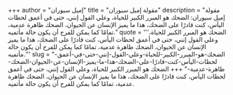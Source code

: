 +++
author = "إميل سيوران"
title = "مقولة إميل سيوران"
description = "مقولة إميل سيوران: الضحك هو المبرر الكبير للحياة، وعلي القول إنني، حتى في أعمق لحظات اليأس، كنت قادرًا على الضحك، هذا ما يميز الإنسان عن الحيوان، الضحك ظاهرة عدمية، تمامًا كما يمكن للفرح أن يكون حالة مأتميه."
quote = '''الضحك هو المبرر الكبير للحياة، وعلي القول إنني، حتى في أعمق لحظات اليأس، كنت قادرًا على الضحك، هذا ما يميز الإنسان عن الحيوان، الضحك ظاهرة عدمية، تمامًا كما يمكن للفرح أن يكون حالة مأتميه.''' 
slug = "الضحك-هو-المبرر-الكبير-للحياة-وعلي-القول-إنني-حتى-في-أعمق-لحظات-اليأس-كنت-قادرًا-على-الضحك-هذا-ما-يميز-الإنسان-عن-الحيوان-الضحك-ظاهرة-عدمية-"
+++
الضحك هو المبرر الكبير للحياة، وعلي القول إنني، حتى في أعمق لحظات اليأس، كنت قادرًا على الضحك، هذا ما يميز الإنسان عن الحيوان، الضحك ظاهرة عدمية، تمامًا كما يمكن للفرح أن يكون حالة مأتميه.

